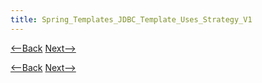 ```yaml
---
title: Spring_Templates_JDBC_Template_Uses_Strategy_V1
---
```

[<--Back](Spring_Templates_JDBC_Strategy_Is_A_Template) [Next-->](Spring_Templates_JDBC_Template_Uses_Strategy_V2)



[<--Back](Spring_Templates_JDBC_Strategy_Is_A_Template) [Next-->](Spring_Templates_JDBC_Template_Uses_Strategy_V2)

